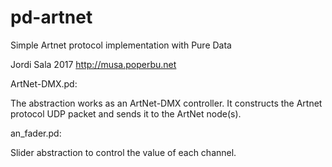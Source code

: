 # pd-artnet
Simple Artnet protocol implementation with Pure Data 

Jordi Sala 2017 http://musa.poperbu.net


ArtNet-DMX.pd:

The abstraction works as an ArtNet-DMX controller. It constructs the Artnet protocol UDP packet and sends it to the ArtNet node(s). 

an_fader.pd:

Slider abstraction to control the value of each channel.
